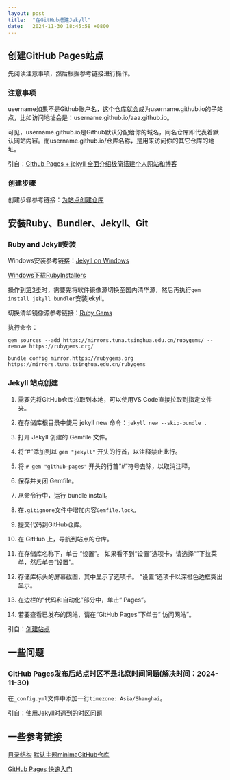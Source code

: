 ```yaml
---
layout: post
title:  "在GitHub搭建Jekyll"
date:   2024-11-30 18:45:58 +0800
---
```


## 创建GitHub Pages站点

先阅读注意事项，然后根据参考链接进行操作。

### 注意事项

username如果不是Github账户名，这个仓库就会成为username.github.io的子站点，比如访问地址会是：username.github.io/aaa.github.io。

可见，username.github.io是Github默认分配给你的域名，同名仓库即代表着默认网站内容。而username.github.io/仓库名称，是用来访问你的其它仓库的地址。

引自：[Github Pages + jekyll 全面介绍极简搭建个人网站和博客](https://zhuanlan.zhihu.com/p/51240503#:~:text=%E6%B3%A8%E6%84%8F%EF%BC%9A%20username%E5%A6%82%E6%9E%9C%E4%B8%8D%E6%98%AFGithub%E8%B4%A6%E6%88%B7%E5%90%8D%EF%BC%8C%E8%BF%99%E4%B8%AA%E4%BB%93%E5%BA%93%E5%B0%B1%E4%BC%9A%E6%88%90%E4%B8%BAusername.github.io%E7%9A%84%E5%AD%90%E7%AB%99%E7%82%B9%EF%BC%8C%E6%AF%94%E5%A6%82%E8%AE%BF%E9%97%AE%E5%9C%B0%E5%9D%80%E4%BC%9A%E6%98%AF%EF%BC%9Ausername.github.io/aaa.github.io%E3%80%82%E5%8F%AF%E8%A7%81%EF%BC%8Cusername.github.io%E6%98%AFGithub%E9%BB%98%E8%AE%A4%E5%88%86%E9%85%8D%E7%BB%99%E4%BD%A0%E7%9A%84%E5%9F%9F%E5%90%8D%EF%BC%8C%E5%90%8C%E5%90%8D%E4%BB%93%E5%BA%93%E5%8D%B3%E4%BB%A3%E8%A1%A8%E7%9D%80%E9%BB%98%E8%AE%A4%E7%BD%91%E7%AB%99%E5%86%85%E5%AE%B9%E3%80%82%E8%80%8Cusername.github.io/%E4%BB%93%E5%BA%93%E5%90%8D%E7%A7%B0%EF%BC%8C%E6%98%AF%E7%94%A8%E6%9D%A5%E8%AE%BF%E9%97%AE%E4%BD%A0%E7%9A%84%E5%85%B6%E5%AE%83%E4%BB%93%E5%BA%93%E7%9A%84%E5%9C%B0%E5%9D%80%E3%80%82)

### 创建步骤

创建步骤参考链接：[为站点创建仓库](https://docs.github.com/zh/pages/setting-up-a-github-pages-site-with-jekyll/creating-a-github-pages-site-with-jekyll#creating-a-repository-for-your-site)

## 安装Ruby、Bundler、Jekyll、Git

### Ruby and Jekyll安装

Windows安装参考链接：[Jekyll on Windows](https://jekyllrb.com/docs/installation/windows/)

[Windows下载RubyInstallers](https://rubyinstaller.org/downloads/)

操作到[第3步](https://jekyllrb.com/docs/installation/windows/#:~:text=Open%20a%20new%20command%20prompt%20window,gem%20install%20jekyll%20bundler)时，需要先将软件镜像源切换至国内清华源，然后再执行`gem install jekyll bundler`安装jekyll。

切换清华镜像源参考链接：[Ruby Gems](https://mirrors.tuna.tsinghua.edu.cn/help/rubygems/)

执行命令：

`gem sources --add https://mirrors.tuna.tsinghua.edu.cn/rubygems/ --remove https://rubygems.org/`

`bundle config mirror.https://rubygems.org https://mirrors.tuna.tsinghua.edu.cn/rubygems`

### Jekyll 站点创建

1. 需要先将GitHub仓库拉取到本地，可以使用VS Code直接拉取到指定文件夹。

2. 在存储库根目录中使用 jekyll new 命令：`jekyll new --skip-bundle .`

3. 打开 Jekyll 创建的 Gemfile 文件。

4. 将“#”添加到以 `gem "jekyll"` 开头的行首，以注释禁止此行。

5. 将 `# gem "github-pages"` 开头的行首“#”符号去除，以取消注释。

6. 保存并关闭 Gemfile。

7. 从命令行中，运行 bundle install。

8. 在`.gitignore`文件中增加内容`Gemfile.lock`。

9. 提交代码到GitHub仓库。

10. 在 GitHub 上，导航到站点的仓库。

11. 在存储库名称下，单击 “设置”。 如果看不到“设置”选项卡，请选择“”下拉菜单，然后单击“设置”。

12. 存储库标头的屏幕截图，其中显示了选项卡。 “设置”选项卡以深橙色边框突出显示。

13. 在边栏的“代码和自动化”部分中，单击“ Pages”。

14. 若要查看已发布的网站，请在“GitHub Pages”下单击“ 访问网站”。

引自：[创建站点](https://docs.github.com/zh/pages/setting-up-a-github-pages-site-with-jekyll/creating-a-github-pages-site-with-jekyll#creating-your-site)

## 一些问题

### GitHub Pages发布后站点时区不是北京时间问题(解决时间：2024-11-30)

在`_config.yml`文件中添加一行`timezone: Asia/Shanghai`。

引自：[使用Jekyll时遇到的时区问题](https://changwh.github.io/2019/03/17/timezone-issue-in-jekyll/)

## 一些参考链接

[目录结构](https://jekyllrb.com/docs/structure/)
[默认主题minimaGitHub仓库](https://github.com/jekyll/minima/tree/master)

[GitHub Pages 快速入门](https://docs.github.com/zh/pages/quickstart)
